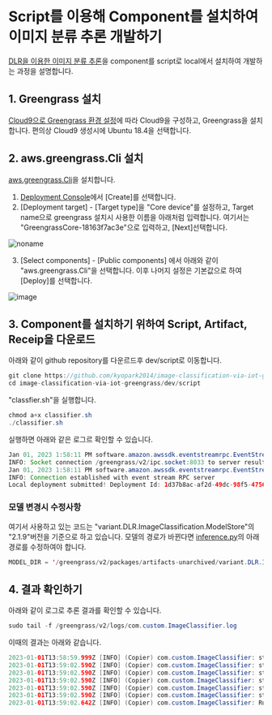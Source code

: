 # Script를 이용해 Component를 설치하여 이미지 분류 추론 개발하기 

[DLR을 이용한 이미지 분류 추론](https://github.com/kyopark2014/image-classification-via-iot-greengrass/tree/main/dlr-inference)을 component를 script로 local에서 설치하여 개발하는 과정을 설명합니다. 

## 1. Greengrass 설치

[Cloud9으로 Greengrass 환경 설정](https://github.com/kyopark2014/iot-greengrass/blob/main/cloud9.md)에 따라 Cloud9을 구성하고, Greengrass을 설치합니다. 편의상 Cloud9 생성시에 Ubuntu 18.4을 선택합니다.

## 2. aws.greengrass.Cli 설치

[aws.greengrass.Cli](https://docs.aws.amazon.com/greengrass/v2/developerguide/greengrass-cli-component.html?icmpid=docs_gg_console)을 설치합니다.

1) [Deployment Console](https://ap-northeast-2.console.aws.amazon.com/iot/home?region=ap-northeast-2#/greengrass/v2/deployments)에서 [Create]를 선택합니다.
2) [Deployment target] - [Target type]을 "Core device"를 설정하고, Target name으로 greengrass 설치시 사용한 이름을 아래처럼 입력합니다. 여기서는 "GreengrassCore-18163f7ac3e"으로 입력하고, [Next]선택합니다. 

![noname](https://user-images.githubusercontent.com/52392004/210171401-a8b07744-97fd-47b4-99a2-6f3bffd55252.png)

3) [Select components] - [Public components] 에서 아래와 같이 "aws.greengrass.Cli"을 선택합니다. 이후 나머지 설정은 기본값으로 하여 [Deploy]를 선택합니다. 

![image](https://user-images.githubusercontent.com/52392004/210172949-5f077172-63af-44c3-8e47-a11abb19bcfb.png)


## 3. Component를 설치하기 위하여 Script, Artifact, Receip을  다운로드

아래와 같이 github repository를 다운르드후 dev/script로 이동합니다. 

```java
git clone https://github.com/kyopark2014/image-classification-via-iot-greengrass
cd image-classification-via-iot-greengrass/dev/script
```

"classfier.sh"을 실행합니다. 

```java
chmod a+x classifier.sh 
./classifier.sh 
```

실행하면 아래와 같은 로그르 확인할 수 있습니다.

```java
Jan 01, 2023 1:58:11 PM software.amazon.awssdk.eventstreamrpc.EventStreamRPCConnection$1 onConnectionSetup
INFO: Socket connection /greengrass/v2/ipc.socket:8033 to server result [AWS_ERROR_SUCCESS]
Jan 01, 2023 1:58:11 PM software.amazon.awssdk.eventstreamrpc.EventStreamRPCConnection$1 onProtocolMessage
INFO: Connection established with event stream RPC server
Local deployment submitted! Deployment Id: 1d37b8ac-af2d-49dc-98f5-47563295e54b
```

### 모델 변경시 수정사항

여기서 사용하고 있는 코드는 "variant.DLR.ImageClassification.ModelStore"의 "2.1.9"버전을 기준으로 하고 있습니다. 모델의 경로가 바뀐다면 [inference.py](https://github.com/kyopark2014/image-classification-via-iot-greengrass/blob/main/dev/script/artifacts/com.custom.ImageClassifier/1.0.0/inference.py)의 아래 경로를 수정하여야 합니다.

```java
MODEL_DIR = '/greengrass/v2/packages/artifacts-unarchived/variant.DLR.ImageClassification.ModelStore/2.1.9/DLR-resnet50-x86_64-cpu-ImageClassification'
```


## 4. 결과 확인하기 

아래와 같이 로그로 추론 결과를 확인할 수 있습니다. 

```java
sudo tail -f /greengrass/v2/logs/com.custom.ImageClassifier.log
```

이때의 결과는 아래와 같습니다. 

```java
2023-01-01T13:58:59.999Z [INFO] (Copier) com.custom.ImageClassifier: stdout. MODEL_DIR: /greengrass/v2/packages/artifacts-unarchived/variant.DLR.ImageClassification.ModelStore/2.1.9/DLR-resnet50-x86_64-cpu-ImageClassification. {scriptName=services.com.custom.ImageClassifier.lifecycle.Run.Script, serviceName=com.custom.ImageClassifier, currentState=RUNNING}
2023-01-01T13:59:02.590Z [INFO] (Copier) com.custom.ImageClassifier: stdout. IMAGE_DIR: /greengrass/v2/packages/artifacts/com.custom.ImageClassifier/1.0.0/images. {scriptName=services.com.custom.ImageClassifier.lifecycle.Run.Script, serviceName=com.custom.ImageClassifier, currentState=RUNNING}
2023-01-01T13:59:02.590Z [INFO] (Copier) com.custom.ImageClassifier: stdout. cat.jpeg -> tabby, tabby cat. {scriptName=services.com.custom.ImageClassifier.lifecycle.Run.Script, serviceName=com.custom.ImageClassifier, currentState=RUNNING}
2023-01-01T13:59:02.590Z [INFO] (Copier) com.custom.ImageClassifier: stdout. dog.jpg -> Weimaraner. {scriptName=services.com.custom.ImageClassifier.lifecycle.Run.Script, serviceName=com.custom.ImageClassifier, currentState=RUNNING}
2023-01-01T13:59:02.590Z [INFO] (Copier) com.custom.ImageClassifier: stdout. macaw.jpg -> macaw. {scriptName=services.com.custom.ImageClassifier.lifecycle.Run.Script, serviceName=com.custom.ImageClassifier, currentState=RUNNING}
2023-01-01T13:59:02.590Z [INFO] (Copier) com.custom.ImageClassifier: stdout. pelican.jpeg -> pelican. {scriptName=services.com.custom.ImageClassifier.lifecycle.Run.Script, serviceName=com.custom.ImageClassifier, currentState=RUNNING}
2023-01-01T13:59:02.642Z [INFO] (Copier) com.custom.ImageClassifier: Run script exited. {exitCode=0, serviceName=com.custom.ImageClassifier, currentState=RUNNING}
```


